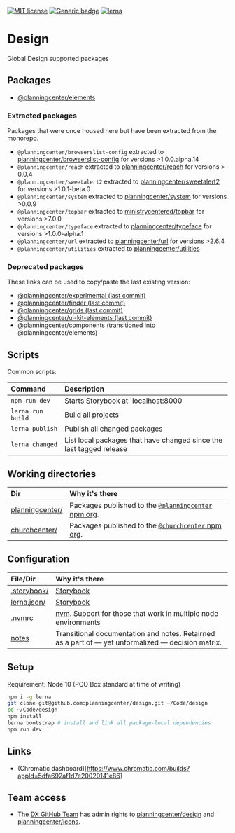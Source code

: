 [![MIT license](https://img.shields.io/badge/License-MIT-blue.svg)](https://lbesson.mit-license.org/)
[![Generic badge](https://img.shields.io/badge/maintained%20by-global%20design-green.svg)](https://shields.io/)
[![lerna](https://img.shields.io/badge/maintained%20with-lerna-cc00ff.svg)](https://lernajs.io/)

# Design

Global Design supported packages

## Packages

- [@planningcenter/elements](planningcenter/elements)

### Extracted packages

Packages that were once housed here but have been extracted from the monorepo.

- `@planningcenter/browserslist-config` extracted to [planningcenter/browserslist-config](https://github.com/planningcenter/browserslist-config) for versions >1.0.0.alpha.14
- `@planningcenter/reach` extracted to [planningcenter/reach](https://github.com/planningcenter/reach) for versions > 0.0.4
- `@planningcenter/sweetalert2` extracted to [planningcenter/sweetalert2](https://github.com/planningcenter/sweetalert2) for versions >1.0.1-beta.0
- `@planningcenter/system` extracted to [planningcenter/system](https://github.com/planningcenter/system) for versions >0.0.9
- `@planningcenter/topbar` extracted to [ministrycentered/topbar](https://github.com/ministrycentered/topbar) for versions >7.0.0
- `@planningcenter/typeface` extracted to [planningcenter/typeface](https://github.com/planningcenter/typeface) for versions >1.0.0-alpha.1
- `@planningcenter/url` extracted to [planningcenter/url](https://github.com/planningcenter/url) for versions >2.6.4
- `@planningcenter/utilities` extracted to [planningcenter/utilities](https://github.com/planningcenter/utilities)

### Deprecated packages

These links can be used to copy/paste the last existing version:

- [@planningcenter/experimental (last commit)](https://github.com/planningcenter/design/tree/aaa70764f6757814d14854fc019f65480d317e1a/planningcenter/experimental)
- [@planningcenter/finder (last commit)](https://github.com/planningcenter/design/tree/aaa70764f6757814d14854fc019f65480d317e1a/planningcenter/finder)
- [@planningcenter/grids (last commit)](https://github.com/planningcenter/design/tree/f2327bd7e02e750aedb3b88dc5fcf680eca738b8/planningcenter/grids)
- [@planningcenter/ui-kit-elements (last commit)](https://github.com/planningcenter/design/tree/aaa70764f6757814d14854fc019f65480d317e1a/planningcenter/ui-kit-elements)
- @planningcenter/components (transitioned into @planningcenter/elements)

## Scripts

Common scripts:

| Command           | Description                                                         |
| :---------------- | :------------------------------------------------------------------ |
| `npm run dev`     | Starts Storybook at `localhost:8000                                 |
| `lerna run build` | Build all projects                                                  |
| `lerna publish`   | Publish all changed packages                                        |
| `lerna changed`   | List local packages that have changed since the last tagged release |

## Working directories

| Dir                               | Why it's there                                                                                   |
| :-------------------------------- | :----------------------------------------------------------------------------------------------- |
| [planningcenter/](/planningceter) | Packages published to the [`@planningcenter` npm org](https://www.npmjs.com/org/planningcenter). |
| [churchcenter/](/churchcenter)    | Packages published to the [`@churchcenter` npm org](https://www.npmjs.com/org/churchcenter).     |

## Configuration

| File/Dir                   | Why it's there                                                                                     |
| :------------------------- | :------------------------------------------------------------------------------------------------- |
| [.storybook/](.storybook/) | [Storybook](https://storybook.js.org)                                                              |
| [lerna.json/](lerna.json)  | [Storybook](https://lerna.js.org)                                                                  |
| [.nvmrc](.nvmrc)           | [nvm](github.com/nvm-sh/nvm). Support for those that work in multiple node environments            |
| [notes](./notes)           | Transitional documentation and notes. Retairned as a part of — yet unformalized — decision matrix. |

## Setup

Requirement: Node 10 (PCO Box standard at time of writing)

```bash
npm i -g lerna
git clone git@github.com:planningcenter/design.git ~/Code/design
cd ~/Code/design
npm install
lerna bootstrap # install and link all package-local dependencies
npm run dev
```

## Links

- (Chromatic dashboard)[https://www.chromatic.com/builds?appId=5dfa692af1d7e20020141e86]

## Team access

- The [DX GitHub Team](https://github.com/orgs/planningcenter/teams/dx/edit) has admin rights to [planningcenter/design](https://github.com/planningcenter/design) and [planningcenter/icons](https://github.com/planningcenter/icons/).
